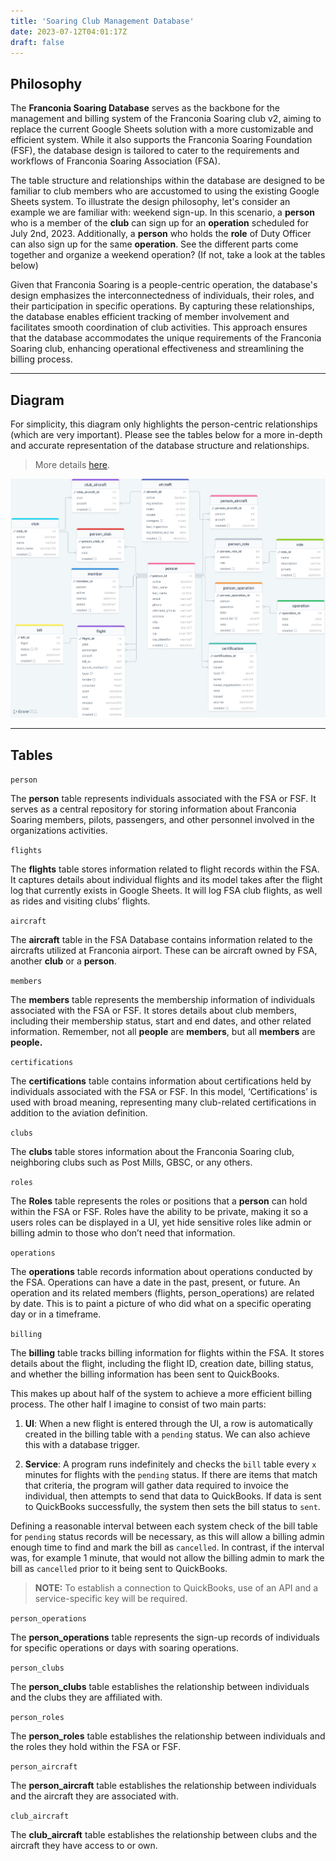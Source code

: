 ```yaml
---
title: 'Soaring Club Management Database'
date: 2023-07-12T04:01:17Z
draft: false
---
```


## Philosophy

The **Franconia Soaring Database** serves as the backbone for the management and billing system of the Franconia Soaring club v2, aiming to replace the current Google Sheets solution with a more customizable and efficient system. While it also supports the Franconia Soaring Foundation (FSF), the database design is tailored to cater to the requirements and workflows of Franconia Soaring Association (FSA).

The table structure and relationships within the database are designed to be familiar to club members who are accustomed to using the existing Google Sheets system. To illustrate the design philosophy, let's consider an example we are familiar with: weekend sign-up. In this scenario, a **person** who is a member of the **club** can sign up for an **operation** scheduled for July 2nd, 2023. Additionally, a **person** who holds the **role** of Duty Officer can also sign up for the same **operation**. See the different parts come together and organize a weekend operation? (If not, take a look at the tables below)

Given that Franconia Soaring is a people-centric operation, the database's design emphasizes the interconnectedness of individuals, their roles, and their participation in specific operations. By capturing these relationships, the database enables efficient tracking of member involvement and facilitates smooth coordination of club activities. This approach ensures that the database accommodates the unique requirements of the Franconia Soaring club, enhancing operational effectiveness and streamlining the billing process.

---

## Diagram

For simplicity, this diagram only highlights the person-centric relationships (which are very important). Please see the tables below for a more in-depth and accurate representation of the database structure and relationships.

> More details [here](https://drawsql.app/teams/maxs-team-18/diagrams/fsa-db).

![FSA_DB_Schema.png](FSA_DB_UML.png)

---

## Tables

`person`

The **person** table represents individuals associated with the FSA or FSF. It serves as a central repository for storing information about Franconia Soaring members, pilots, passengers, and other personnel involved in the organizations activities.


`flights`

The **flights** table stores information related to flight records within the FSA. It captures details about individual flights and its model takes after the flight log that currently exists in Google Sheets. It will log FSA club flights, as well as rides and visiting clubs’ flights. 


`aircraft`

The **aircraft** table in the FSA Database contains information related to the aircrafts utilized at Franconia airport. These can be aircraft owned by FSA, another **club** or a **person**.


`members`

The **members** table represents the membership information of individuals associated with the FSA or FSF. It stores details about club members, including their membership status, start and end dates, and other related information. Remember, not all **people** are **members**, but all **members** are **people.**


`certifications`

The **certifications** table contains information about certifications held by individuals associated with the FSA or FSF. In this model, ‘Certifications’ is used with broad meaning, representing many club-related certifications in addition to the aviation definition.


`clubs`

The **clubs** table stores information about the Franconia Soaring club, neighboring clubs such as Post Mills, GBSC, or any others.


`roles`

The **Roles** table represents the roles or positions that a **person** can hold within the FSA or FSF. Roles have the ability to be private, making it so a users roles can be displayed in a UI, yet hide sensitive roles like admin or billing admin to those who don’t need that information. 


`operations`

The **operations** table records information about operations conducted by the FSA. Operations can have a date in the past, present, or future. An operation and its related members (flights, person_operations) are related by date. This is to paint a picture of who did what on a specific operating day or in a timeframe.


`billing`

The **billing** table tracks billing information for flights within the FSA. It stores details about the flight, including the flight ID, creation date, billing status, and whether the billing information has been sent to QuickBooks.

This makes up about half of the system to achieve a more efficient billing process. The other half I imagine to consist of two main parts:

1. **UI**: When a new flight is entered through the UI, a row is automatically created in the billing table with a `pending` status. We can also achieve this with a database trigger.

2. **Service**: A program runs indefinitely and checks the `bill` table every `x` minutes for flights with the `pending` status. If there are items that match that criteria, the program will gather data required to invoice the individual, then attempts to send that data to QuickBooks. If data is sent to QuickBooks successfully, the system then sets the bill status to `sent`.

Defining a reasonable interval between each system check of the bill table for `pending` status records will be necessary, as this will allow a billing admin enough time to find and mark the bill as `cancelled`. In contrast, if the interval was, for example 1 minute, that would not allow the billing admin to mark the bill as `cancelled` prior to it being sent to QuickBooks.

> **NOTE:** To establish a connection to QuickBooks, use of an API and a service-specific key will be required.

`person_operations`

The **person_operations** table represents the sign-up records of individuals for specific operations or days with soaring operations.


`person_clubs`

The **person_clubs** table establishes the relationship between individuals and the clubs they are affiliated with.


`person_roles`

The **person_roles** table establishes the relationship between individuals and the roles they hold within the FSA or FSF.


`person_aircraft`

The **person_aircraft** table establishes the relationship between individuals and the aircraft they are associated with.


`club_aircraft`

The **club_aircraft** table establishes the relationship between clubs and the aircraft they have access to or own.

